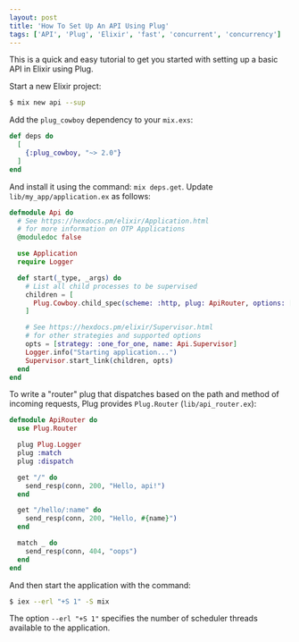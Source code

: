 ```yaml
---
layout: post
title: 'How To Set Up An API Using Plug'
tags: ['API', 'Plug', 'Elixir', 'fast', 'concurrent', 'concurrency']
---
```

This is a quick and easy tutorial to get you started with setting up a basic API in Elixir using Plug.

Start a new Elixir project:
```bash
$ mix new api --sup
```

Add the `plug_cowboy` dependency to your `mix.exs`:
```elixir
def deps do
  [
    {:plug_cowboy, "~> 2.0"}
  ]
end
```

And install it using the command: `mix deps.get`. Update `lib/my_app/application.ex` as follows:
```elixir
defmodule Api do
  # See https://hexdocs.pm/elixir/Application.html
  # for more information on OTP Applications
  @moduledoc false

  use Application
  require Logger

  def start(_type, _args) do
    # List all child processes to be supervised
    children = [
      Plug.Cowboy.child_spec(scheme: :http, plug: ApiRouter, options: [port: 4001])
    ]

    # See https://hexdocs.pm/elixir/Supervisor.html
    # for other strategies and supported options
    opts = [strategy: :one_for_one, name: Api.Supervisor]
    Logger.info("Starting application...")
    Supervisor.start_link(children, opts)
  end
end
```

To write a "router" plug that dispatches based on the path and method of incoming requests, Plug provides `Plug.Router` (`lib/api_router.ex`):
```elixir
defmodule ApiRouter do
  use Plug.Router

  plug Plug.Logger
  plug :match
  plug :dispatch

  get "/" do
    send_resp(conn, 200, "Hello, api!")
  end

  get "/hello/:name" do
    send_resp(conn, 200, "Hello, #{name}")
  end

  match _ do
    send_resp(conn, 404, "oops")
  end
end
```

And then start the application with the command:
```bash
$ iex --erl "+S 1" -S mix
```

The option `--erl "+S 1"` specifies the number of scheduler threads available to the application.
